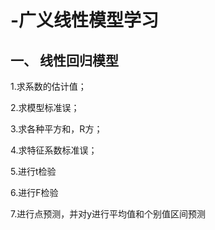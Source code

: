 # -广义线性模型学习

## 一、 线性回归模型

1.求系数的估计值；

2.求模型标准误；

3.求各种平方和，R方；

4.求特征系数标准误；

5.进行t检验

6.进行F检验

7.进行点预测，并对y进行平均值和个别值区间预测
